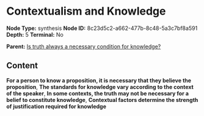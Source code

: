 # Contextualism and Knowledge

**Node Type:** synthesis
**Node ID:** 8c23d5c2-a662-477b-8c48-5a3c7bf8a591
**Depth:** 5
**Terminal:** No

**Parent:** [Is truth always a necessary condition for knowledge?](is-truth-always-a-necessary-condition-for-knowledge-antithesis-874f7769-7dd7-4048-942b-22e9b08fe148.md)

## Content

**For a person to know a proposition, it is necessary that they believe the proposition**, **The standards for knowledge vary according to the context of the speaker**, **In some contexts, the truth may not be necessary for a belief to constitute knowledge**, **Contextual factors determine the strength of justification required for knowledge**
